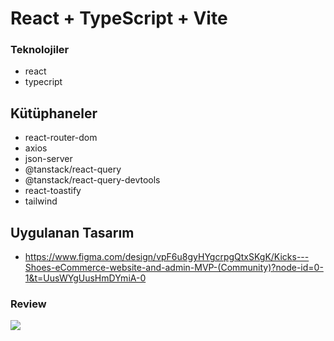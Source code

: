 # React + TypeScript + Vite

### Teknolojiler

- react
- typecript

## Kütüphaneler

- react-router-dom 
- axios 
- json-server 
- @tanstack/react-query 
- @tanstack/react-query-devtools
- react-toastify
- tailwind

## Uygulanan Tasarım

- https://www.figma.com/design/vpF6u8gyHYgcrpgQtxSKgK/Kicks---Shoes-eCommerce-website-and-admin-MVP-(Community)?node-id=0-1&t=UusWYgUusHmDYmiA-0

### Review
![](./public/shoes-tanstack-query.gif)